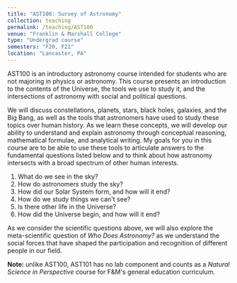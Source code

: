 ```yaml
---
title: "AST100: Survey of Astronomy"
collection: teaching
permalink: /teaching/AST100
venue: "Franklin & Marshall College"
type: "Undergrad course"
semesters: "F20, F21"
location: "Lancaster, PA"
---
```


AST100 is an introductory astronomy course intended for students who are not majoring in physics or astronomy. This course presents an introduction to the contents of the Universe, the tools we use to study it, and the intersections of astronomy with social and political questions.

We will discuss constellations, planets, stars, black holes, galaxies, and the Big Bang, as well as the tools that astronomers have used to study these topics over human history. As we learn these concepts, we will develop our ability to understand and explain astronomy through conceptual reasoning, mathematical formulae, and analytical writing. My goals for you in this course are to be able to use these tools to articulate answers to the fundamental questions listed below and to think about how astronomy intersects with a broad spectrum of other human interests.

1. What do we see in the sky?
2. How do astronomers study the sky?
3. How did our Solar System form, and how will it end?
4. How do we study things we can't see?
5. Is there other life in the Universe?
6. How did the Universe begin, and how will it end?

As we consider the scientific questions above, we will also explore the meta-scientific question of *Who Does Astronomy?* as we understand the social forces that have shaped the participation and recognition of different people in our field.

**Note:** unlike AST100, AST101 has no lab component and counts as a *Natural Science in Perspective* course for F&M's general education curriculum.
